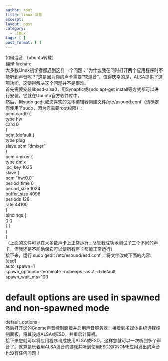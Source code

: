 ```yaml
---
author: root
title: linux 混音
excerpt:
layout: post
category:
  - Linux
tags: [ ]
post_format: [ ]
---
```

如何混音 （ubuntu转载）  
翻译:firehare  
大多数Linux初学者都遇到这样一个问题：“为什么我在同时打开两个应用程序时不能听到声音呢？”这是因为你的声卡需要“软混音”。值得庆幸的是，ALSA提供了这项功能，这使得解决这个问题并不是很难。  
首先需要安装libesd-alsa0，用Synaptic或sudo apt-get install等方式都可以进行安装，它就在Ubuntu官方软件库中。  
然后，用sudo gedit或您喜欢的文本编辑器创建文件/etc/asound.conf（请确定您使用了sudo，因为您需要root权限）:  
pcm.card0 {  
type hw  
card 0  
}  
pcm.!default {  
type plug  
slave.pcm “dmixer”  
}  
pcm.dmixer {  
type dmix  
ipc_key 1025  
slave {  
pcm “hw:0,0″  
period_time 0  
period_size 1024  
buffer_size 4096  
periods 128  
rate 44100  
}  
bindings {  
0 0  
1 1  
}  
}  
（上面的文件可以在大多数声卡上正常运行…尽管我成功地测试了三个不同的声卡，但我还是不能确保它可以使所有声卡都能正常运行）  
接下来，运行 sudo gedit /etc/esound/esd.conf ，将文件改成下面的内容:  
[esd]  
auto_spawn=1  
spawn_options=-terminate -nobeeps -as 2 -d default  
spawn\_wait\_ms=100  
# default options are used in spawned and non-spawned mode  
default_options=  
然后打开您的Gnome声音控制面板并启用声音服务器，接着到多媒体系统选择控制面板，将其设成ALSA或ESD，并重启计算机。  
接下来您就可以将应用程序设成使用ALSA或ESD，这样您就可以一次听到多个声音了。就算是玩着用ALSA发音的游戏并听到使用ESD的GNOME应用发出的声音也没有任何问题！